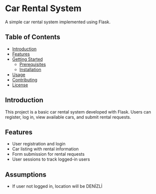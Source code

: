 # Car Rental System

A simple car rental system implemented using Flask.

## Table of Contents

- [Introduction](#introduction)
- [Features](#features)
- [Getting Started](#getting-started)
  - [Prerequisites](#prerequisites)
  - [Installation](#installation)
- [Usage](#usage)
- [Contributing](#contributing)
- [License](#license)

## Introduction

This project is a basic car rental system developed with Flask. Users can register, log in, view available cars, and submit rental requests.

## Features

- User registration and login
- Car listing with rental information
- Form submission for rental requests
- User sessions to track logged-in users

## Assumptions

- If user not logged in, location will be DENİZLİ